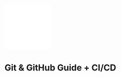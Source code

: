 <img id="logo" src="/github-course-1/logo1.png" alt="A logo that contains the word 'Git'" /> 

# Git & GitHub Guide + CI/CD
